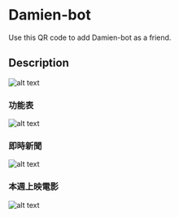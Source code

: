 Damien-bot
==========

Use this QR code to add Damien-bot as a friend.

Description
-----------

![alt text](https://i.imgur.com/YZAqp3N.png "QR code")

### 功能表

![alt text](https://i.imgur.com/WQJxL5Zl.png "Menu")

### 即時新聞

![alt text](https://i.imgur.com/P4CH8pwl.png "Apple news")

### 本週上映電影

![alt text](https://i.imgur.com/iPgxeOfl.png "Yahoo movies")
